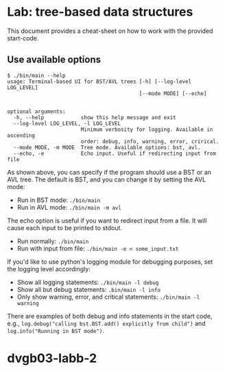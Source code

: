 # Lab: tree-based data structures
This document provides a cheat-sheet on how to work with the provided
start-code.

## Use available options
```
$ ./bin/main --help
usage: Terminal-based UI for BST/AVL trees [-h] [--log-level LOG_LEVEL]
                                           [--mode MODE] [--echo]


optional arguments:
  -h, --help            show this help message and exit
  --log-level LOG_LEVEL, -l LOG_LEVEL
                        Minimum verbosity for logging. Available in ascending
                        order: debug, info, warning, error, crirical.
  --mode MODE, -m MODE  Tree mode. Available options: bst, avl.
  --echo, -e            Echo input. Useful if redirecting input from file
```

As shown above, you can specify if the program should use a BST or an AVL tree.
The default is BST, and you can change it by setting the AVL mode:
- Run in BST mode: `./bin/main`
- Run in AVL mode: `./bin/main -m avl`

The echo option is useful if you want to redirect input from a file. It will
cause each input to be printed to stdout.
- Run normally: `./bin/main`
- Run with input from file: `./bin/main -e < some_input.txt`

If you'd like to use python's logging module for debugging purposes, set the
logging level accordingly:
- Show all logging statements: `./bin/main -l debug`
- Show all but debug statements: `.bin/main -l info`
- Only show warning, error, and critical statements: `./bin/main -l warning`

There are examples of both debug and info statements in the start code, e.g.,
`log.debug("calling bst.BST.add() explicitly from child")` and
`log.info("Running in BST mode")`.
# dvgb03-labb-2
